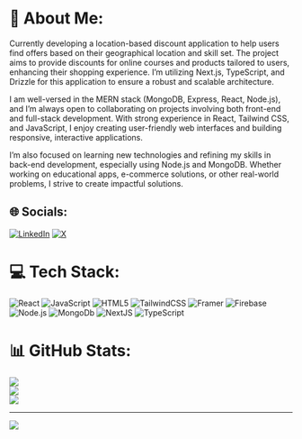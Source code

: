 # 💫 About Me:
Currently developing a location-based discount application to help users find offers based on their geographical location and skill set. The project aims to provide discounts for online courses and products tailored to users, enhancing their shopping experience. I’m utilizing Next.js, TypeScript, and Drizzle for this application to ensure a robust and scalable architecture.

I am well-versed in the MERN stack (MongoDB, Express, React, Node.js), and I’m always open to collaborating on projects involving both front-end and full-stack development. With strong experience in React, Tailwind CSS, and JavaScript, I enjoy creating user-friendly web interfaces and building responsive, interactive applications.

I’m also focused on learning new technologies and refining my skills in back-end development, especially using Node.js and MongoDB. Whether working on educational apps, e-commerce solutions, or other real-world problems, I strive to create impactful solutions.

## 🌐 Socials:
[![LinkedIn](https://img.shields.io/badge/LinkedIn-%230077B5.svg?logo=linkedin&logoColor=white)](https://linkedin.com/in/johannes-moloantoa-webdev) [![X](https://img.shields.io/badge/X-black.svg?logo=X&logoColor=white)](https://x.com/software_saga) 

# 💻 Tech Stack:
![React](https://img.shields.io/badge/react-%2320232a.svg?style=for-the-badge&logo=react&logoColor=%2361DAFB) ![JavaScript](https://img.shields.io/badge/javascript-%23323330.svg?style=for-the-badge&logo=javascript&logoColor=%23F7DF1E) ![HTML5](https://img.shields.io/badge/html5-%23E34F26.svg?style=for-the-badge&logo=html5&logoColor=white) ![TailwindCSS](https://img.shields.io/badge/tailwindcss-%2338B2AC.svg?style=for-the-badge&logo=tailwind-css&logoColor=white) ![Framer](https://img.shields.io/badge/Framer-black?style=for-the-badge&logo=framer&logoColor=blue) ![Firebase](https://img.shields.io/badge/firebase-%23039BE5.svg?style=for-the-badge&logo=firebase)  ![Node.js](https://img.shields.io/badge/node.js-%23039BE5.svg?style=for-the-badge&logo=node.js) 
 ![MongoDb](https://img.shields.io/badge/mongodb-%23039BE5.svg?style=for-the-badge&logo=monogdb) ![NextJS](https://img.shields.io/badge/next.js-%23039BE5.svg?style=for-the-badge&logo=next.js&logoColor=white) ![TypeScript ](https://img.shields.io/badge/typescript-%23007ACC.svg?style=for-the-badge&logo=typescript&logoColor=white) 
# 📊 GitHub Stats:
![](https://github-readme-stats.vercel.app/api?username=jaydeexsf&theme=dark&hide_border=false&include_all_commits=false&count_private=false)<br/>
![](https://github-readme-streak-stats.herokuapp.com/?user=jaydeexsf&theme=dark&hide_border=false)<br/>
![](https://github-readme-stats.vercel.app/api/top-langs/?username=jaydeexsf&theme=dark&hide_border=false&include_all_commits=false&count_private=false&layout=compact)

---
[![](https://visitcount.itsvg.in/api?id=jaydeexsf&icon=0&color=0)](https://visitcount.itsvg.in)

<!-- Proudly created with GPRM ( https://gprm.itsvg.in ) -->
